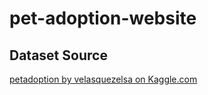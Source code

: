 # pet-adoption-website

## Dataset Source

[petadoption by velasquezelsa on Kaggle.com](https://www.kaggle.com/datasets/velazquezelsa/petadoption/)